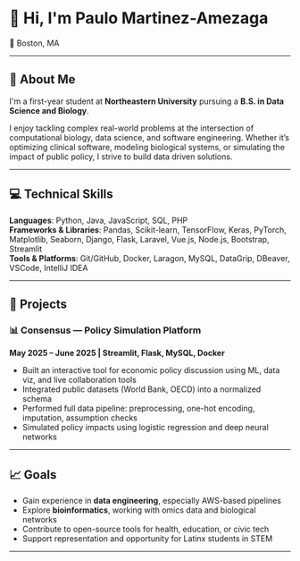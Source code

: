 # 👋 Hi, I'm Paulo Martinez-Amezaga

📍 Boston, MA 

---

## 🧬 About Me

I'm a first-year student at **Northeastern University** pursuing a **B.S. in Data Science and Biology**. 

I enjoy tackling complex real-world problems at the intersection of computational biology, data science, and software engineering. Whether it’s optimizing clinical software, modeling biological systems, or simulating the impact of public policy, I strive to build data driven solutions.

---

## 💻 Technical Skills

**Languages**: Python, Java, JavaScript, SQL, PHP  
**Frameworks & Libraries**: Pandas, Scikit-learn, TensorFlow, Keras, PyTorch, Matplotlib, Seaborn, Django, Flask, Laravel, Vue.js, Node.js, Bootstrap, Streamlit  
**Tools & Platforms**: Git/GitHub, Docker, Laragon, MySQL, DataGrip, DBeaver, VSCode, IntelliJ IDEA  

---


## 🚀 Projects

### 📊 Consensus — Policy Simulation Platform  
**May 2025 – June 2025 | Streamlit, Flask, MySQL, Docker**  
- Built an interactive tool for economic policy discussion using ML, data viz, and live collaboration tools  
- Integrated public datasets (World Bank, OECD) into a normalized schema  
- Performed full data pipeline: preprocessing, one-hot encoding, imputation, assumption checks  
- Simulated policy impacts using logistic regression and deep neural networks

---


## 📈 Goals

- Gain experience in **data engineering**, especially AWS-based pipelines  
- Explore **bioinformatics**, working with omics data and biological networks  
- Contribute to open-source tools for health, education, or civic tech  
- Support representation and opportunity for Latinx students in STEM  

---
